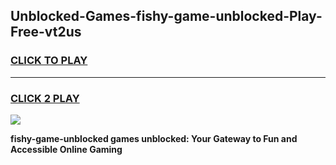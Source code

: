 
## Unblocked-Games-fishy-game-unblocked-Play-Free-vt2us
<h3>
<a href="https://premium76.site?title=fishy-game-unblocked&ref=22A">CLICK TO PLAY</a></h3>
<hr>

<h3>
<a href="https://premium76.site?title=fishy-game-unblocked&ref=22A">CLICK 2 PLAY</a>
  
</h3>

<a href="https://premium76.site?title=fishy-game-unblocked&ref=22A"><img src="https://clearcache.store/games.png"></a>


**fishy-game-unblocked games unblocked: Your Gateway to Fun and Accessible Online Gaming**
